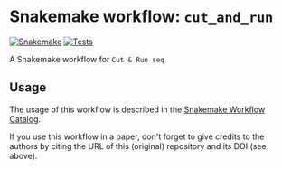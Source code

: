 # Snakemake workflow: `cut_and_run`

[![Snakemake](https://img.shields.io/badge/snakemake-≥6.3.0-brightgreen.svg)](https://snakemake.github.io)
[![Tests](https://github.com/niekwit/cut_and_run/actions/workflows/main.yml/badge.svg)](https://github.com/niekwit/cut_and_run/actions/workflows/main.yml)


A Snakemake workflow for `Cut & Run seq`


## Usage

The usage of this workflow is described in the [Snakemake Workflow Catalog](https://snakemake.github.io/snakemake-workflow-catalog/?usage=niekwit%2Fcut_and_run).

If you use this workflow in a paper, don't forget to give credits to the authors by citing the URL of this (original) repository and its DOI (see above).

